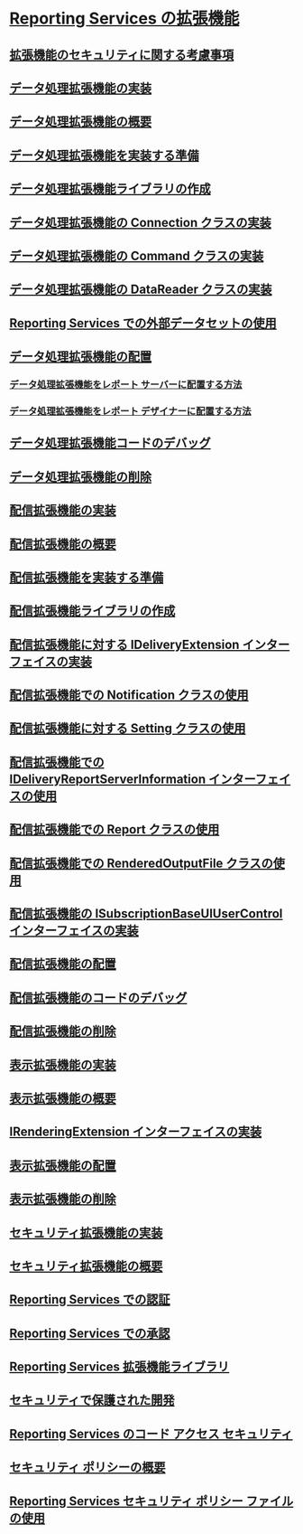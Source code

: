 # [Reporting Services の拡張機能](reporting-services-extensions.md)
## [拡張機能のセキュリティに関する考慮事項](security-considerations-for-extensions.md)
## [データ処理拡張機能の実装](data-processing/implementing-a-data-processing-extension.md)
## [データ処理拡張機能の概要](data-processing/data-processing-extensions-overview.md)
## [データ処理拡張機能を実装する準備](data-processing/preparing-to-implement-a-data-processing-extension.md)
## [データ処理拡張機能ライブラリの作成](data-processing/creating-a-data-processing-extension-library.md)
## [データ処理拡張機能の Connection クラスの実装](data-processing/implementing-a-connection-class-for-a-data-processing-extension.md)
## [データ処理拡張機能の Command クラスの実装](data-processing/implementing-a-command-class-for-a-data-processing-extension.md)
## [データ処理拡張機能の DataReader クラスの実装](data-processing/implementing-a-datareader-class-for-a-data-processing-extension.md)
## [Reporting Services での外部データセットの使用](data-processing/using-an-external-dataset-with-reporting-services.md)
## [データ処理拡張機能の配置](data-processing/deploying-a-data-processing-extension.md)
### [データ処理拡張機能をレポート サーバーに配置する方法](data-processing/deploying-a-data-processing-extension-to-a-report-server.md)
### [データ処理拡張機能をレポート デザイナーに配置する方法](data-processing/deploying-a-data-processing-extension-to-report-designer.md)
## [データ処理拡張機能コードのデバッグ](data-processing/debugging-data-processing-extension-code.md)
## [データ処理拡張機能の削除](data-processing/removing-a-data-processing-extension.md)
## [配信拡張機能の実装](delivery-extension/implementing-a-delivery-extension.md)
## [配信拡張機能の概要](delivery-extension/delivery-extensions-overview.md)
## [配信拡張機能を実装する準備](delivery-extension/preparing-to-implement-a-delivery-extension.md)
## [配信拡張機能ライブラリの作成](delivery-extension/creating-a-delivery-extension-library.md)
## [配信拡張機能に対する IDeliveryExtension インターフェイスの実装](delivery-extension/implementing-the-ideliveryextension-interface-for-a-delivery-extension.md)
## [配信拡張機能での Notification クラスの使用](delivery-extension/using-a-notification-class-for-a-delivery-extension.md)
## [配信拡張機能に対する Setting クラスの使用](delivery-extension/using-the-setting-class-for-a-delivery-extension.md)
## [配信拡張機能での IDeliveryReportServerInformation インターフェイスの使用](delivery-extension/using-the-ideliveryreportserverinformation-interface-for-a-delivery-extension.md)
## [配信拡張機能での Report クラスの使用](delivery-extension/using-the-report-class-for-a-delivery-extension.md)
## [配信拡張機能での RenderedOutputFile クラスの使用](delivery-extension/using-the-renderedoutputfile-class-for-a-delivery-extension.md)
## [配信拡張機能の ISubscriptionBaseUIUserControl インターフェイスの実装](delivery-extension/implementing-the-isubscriptionbaseuiusercontrol-interface.md)
## [配信拡張機能の配置](delivery-extension/deploying-a-delivery-extension.md)
## [配信拡張機能のコードのデバッグ](delivery-extension/debugging-delivery-extension-code.md)
## [配信拡張機能の削除](delivery-extension/removing-a-delivery-extension.md)
## [表示拡張機能の実装](rendering-extension/implementing-a-rendering-extension.md)
## [表示拡張機能の概要](rendering-extension/rendering-extensions-overview.md)
## [IRenderingExtension インターフェイスの実装](rendering-extension/implementing-the-irenderingextension-interface.md)
## [表示拡張機能の配置](rendering-extension/deploying-a-rendering-extension.md)
## [表示拡張機能の削除](rendering-extension/removing-a-rendering-extension.md)
## [セキュリティ拡張機能の実装](security-extension/implementing-a-security-extension.md)
## [セキュリティ拡張機能の概要](security-extension/security-extensions-overview.md)
## [Reporting Services での認証](security-extension/authentication-in-reporting-services.md)
## [Reporting Services での承認](security-extension/authorization-in-reporting-services.md)
## [Reporting Services 拡張機能ライブラリ](reporting-services-extension-library.md)
## [セキュリティで保護された開発](secure-development/secure-development-reporting-services.md)
## [Reporting Services のコード アクセス セキュリティ](secure-development/code-access-security-in-reporting-services.md)
## [セキュリティ ポリシーの概要](secure-development/understanding-security-policies.md)
## [Reporting Services セキュリティ ポリシー ファイルの使用](secure-development/using-reporting-services-security-policy-files.md)
